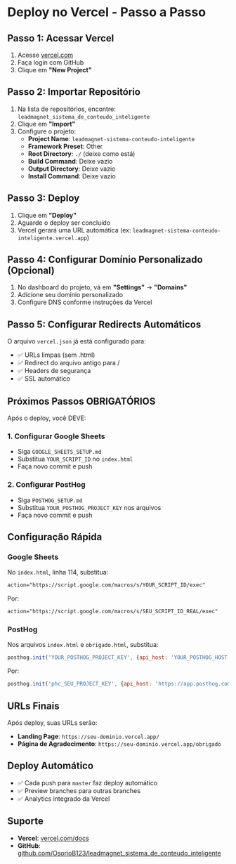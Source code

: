 # Deploy no Vercel - Passo a Passo

## Passo 1: Acessar Vercel

1. Acesse [vercel.com](https://vercel.com)
2. Faça login com GitHub
3. Clique em **"New Project"**

## Passo 2: Importar Repositório

1. Na lista de repositórios, encontre: `leadmagnet_sistema_de_conteudo_inteligente`
2. Clique em **"Import"**
3. Configure o projeto:
   - **Project Name**: `leadmagnet-sistema-conteudo-inteligente`
   - **Framework Preset**: Other
   - **Root Directory**: `./` (deixe como está)
   - **Build Command**: Deixe vazio
   - **Output Directory**: Deixe vazio
   - **Install Command**: Deixe vazio

## Passo 3: Deploy

1. Clique em **"Deploy"**
2. Aguarde o deploy ser concluído
3. Vercel gerará uma URL automática (ex: `leadmagnet-sistema-conteudo-inteligente.vercel.app`)

## Passo 4: Configurar Domínio Personalizado (Opcional)

1. No dashboard do projeto, vá em **"Settings"** → **"Domains"**
2. Adicione seu domínio personalizado
3. Configure DNS conforme instruções da Vercel

## Passo 5: Configurar Redirects Automáticos

O arquivo `vercel.json` já está configurado para:
- ✅ URLs limpas (sem .html)
- ✅ Redirect do arquivo antigo para /
- ✅ Headers de segurança
- ✅ SSL automático

## Próximos Passos OBRIGATÓRIOS

Após o deploy, você DEVE:

### 1. Configurar Google Sheets
- Siga `GOOGLE_SHEETS_SETUP.md`
- Substitua `YOUR_SCRIPT_ID` no `index.html`
- Faça novo commit e push

### 2. Configurar PostHog
- Siga `POSTHOG_SETUP.md`  
- Substitua `YOUR_POSTHOG_PROJECT_KEY` nos arquivos
- Faça novo commit e push

## Configuração Rápida

### Google Sheets
No `index.html`, linha 114, substitua:
```html
action="https://script.google.com/macros/s/YOUR_SCRIPT_ID/exec"
```
Por:
```html
action="https://script.google.com/macros/s/SEU_SCRIPT_ID_REAL/exec"
```

### PostHog
Nos arquivos `index.html` e `obrigado.html`, substitua:
```javascript
posthog.init('YOUR_POSTHOG_PROJECT_KEY', {api_host: 'YOUR_POSTHOG_HOST'})
```
Por:
```javascript
posthog.init('phc_SEU_PROJECT_KEY', {api_host: 'https://app.posthog.com'})
```

## URLs Finais

Após deploy, suas URLs serão:
- **Landing Page**: `https://seu-dominio.vercel.app/`
- **Página de Agradecimento**: `https://seu-dominio.vercel.app/obrigado`

## Deploy Automático

- ✅ Cada push para `master` faz deploy automático
- ✅ Preview branches para outras branches
- ✅ Analytics integrado da Vercel

## Suporte

- **Vercel**: [vercel.com/docs](https://vercel.com/docs)
- **GitHub**: [github.com/OsorioB123/leadmagnet_sistema_de_conteudo_inteligente](https://github.com/OsorioB123/leadmagnet_sistema_de_conteudo_inteligente)